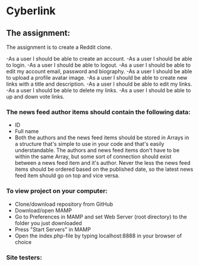 # Cyberlink

## The assignment:
The assignment is to create a Reddit clone.

-As a user I should be able to create an account.
-As a user I should be able to login.
-As a user I should be able to logout.
-As a user I should be able to edit my account email, password and biography.
-As a user I should be able to upload a profile avatar image.
-As a user I should be able to create new links with a title and description.
-As a user I should be able to edit my links.
-As a user I should be able to delete my links.
-As a user I should be able to up and down vote links.


### The news feed author items should contain the following data:
- ID
- Full name
- Both the authors and the news feed items should be stored in Arrays in a structure that's simple to use in your code and that's easily understandable. The authors and news feed items don't have to be within the same Array, but some sort of connection should exist between a news feed item and it's author. Never the less the news feed items should be ordered based on the published date, so the latest news feed item should go on top and vice versa.


### To view project on your computer:
- Clone/download repository from GitHub
- Download/open MAMP
- Go to Preferences in MAMP and set Web Server (root directory) to the folder you just downloaded
- Press "Start Servers" in MAMP
- Open the index.php-file by typing localhost:8888 in your browser of choice


### Site testers:
####
####
